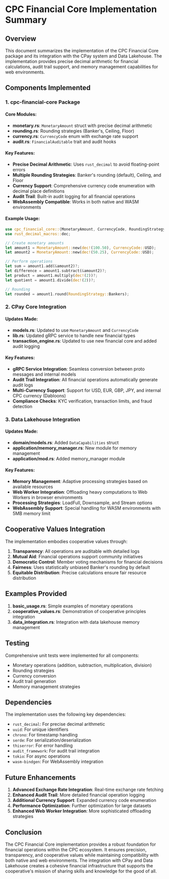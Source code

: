 # CPC Financial Core Implementation Summary

## Overview

This document summarizes the implementation of the CPC Financial Core package and its integration with the CPay system and Data Lakehouse. The implementation provides precise decimal arithmetic for financial calculations, audit trail support, and memory management capabilities for web environments.

## Components Implemented

### 1. cpc-financial-core Package

#### Core Modules:
- **monetary.rs**: `MonetaryAmount` struct with precise decimal arithmetic
- **rounding.rs**: Rounding strategies (Banker's, Ceiling, Floor)
- **currency.rs**: `CurrencyCode` enum with exchange rate support
- **audit.rs**: `FinancialAuditable` trait and audit hooks

#### Key Features:
- **Precise Decimal Arithmetic**: Uses `rust_decimal` to avoid floating-point errors
- **Multiple Rounding Strategies**: Banker's rounding (default), Ceiling, and Floor
- **Currency Support**: Comprehensive currency code enumeration with decimal place definitions
- **Audit Trail**: Built-in audit logging for all financial operations
- **WebAssembly Compatible**: Works in both native and WASM environments

#### Example Usage:
```rust
use cpc_financial_core::{MonetaryAmount, CurrencyCode, RoundingStrategy};
use rust_decimal_macros::dec;

// Create monetary amounts
let amount1 = MonetaryAmount::new(dec!(100.50), CurrencyCode::USD);
let amount2 = MonetaryAmount::new(dec!(50.25), CurrencyCode::USD);

// Perform operations
let sum = amount1.add(&amount2)?;
let difference = amount1.subtract(&amount2)?;
let product = amount1.multiply(dec!(2))?;
let quotient = amount1.divide(dec!(2))?;

// Rounding
let rounded = amount1.round(RoundingStrategy::Bankers);
```

### 2. CPay Core Integration

#### Updates Made:
- **models.rs**: Updated to use `MonetaryAmount` and `CurrencyCode`
- **lib.rs**: Updated gRPC service to handle new financial types
- **transaction_engine.rs**: Updated to use new financial core and added audit logging

#### Key Features:
- **gRPC Service Integration**: Seamless conversion between proto messages and internal models
- **Audit Trail Integration**: All financial operations automatically generate audit logs
- **Multi-Currency Support**: Support for USD, EUR, GBP, JPY, and internal CPC currency (Dabloons)
- **Compliance Checks**: KYC verification, transaction limits, and fraud detection

### 3. Data Lakehouse Integration

#### Updates Made:
- **domain/models.rs**: Added `DataCapabilities` struct
- **application/memory_manager.rs**: New module for memory management
- **application/mod.rs**: Added memory_manager module

#### Key Features:
- **Memory Management**: Adaptive processing strategies based on available resources
- **Web Worker Integration**: Offloading heavy computations to Web Workers in browser environments
- **Processing Strategies**: LoadFull, Downsample, and Stream options
- **WebAssembly Support**: Special handling for WASM environments with 5MB memory limit

## Cooperative Values Integration

The implementation embodies cooperative values through:

1. **Transparency**: All operations are auditable with detailed logs
2. **Mutual Aid**: Financial operations support community initiatives
3. **Democratic Control**: Member voting mechanisms for financial decisions
4. **Fairness**: Uses statistically unbiased Banker's rounding by default
5. **Equitable Distribution**: Precise calculations ensure fair resource distribution

## Examples Provided

1. **basic_usage.rs**: Simple examples of monetary operations
2. **cooperative_values.rs**: Demonstration of cooperative principles integration
3. **data_integration.rs**: Integration with data lakehouse memory management

## Testing

Comprehensive unit tests were implemented for all components:
- Monetary operations (addition, subtraction, multiplication, division)
- Rounding strategies
- Currency conversion
- Audit trail generation
- Memory management strategies

## Dependencies

The implementation uses the following key dependencies:
- `rust_decimal`: For precise decimal arithmetic
- `uuid`: For unique identifiers
- `chrono`: For timestamp handling
- `serde`: For serialization/deserialization
- `thiserror`: For error handling
- `audit_framework`: For audit trail integration
- `tokio`: For async operations
- `wasm-bindgen`: For WebAssembly integration

## Future Enhancements

1. **Advanced Exchange Rate Integration**: Real-time exchange rate fetching
2. **Enhanced Audit Trail**: More detailed financial operation logging
3. **Additional Currency Support**: Expanded currency code enumeration
4. **Performance Optimization**: Further optimization for large datasets
5. **Enhanced Web Worker Integration**: More sophisticated offloading strategies

## Conclusion

The CPC Financial Core implementation provides a robust foundation for financial operations within the CPC ecosystem. It ensures precision, transparency, and cooperative values while maintaining compatibility with both native and web environments. The integration with CPay and Data Lakehouse creates a cohesive financial infrastructure that supports the cooperative's mission of sharing skills and knowledge for the good of all.
